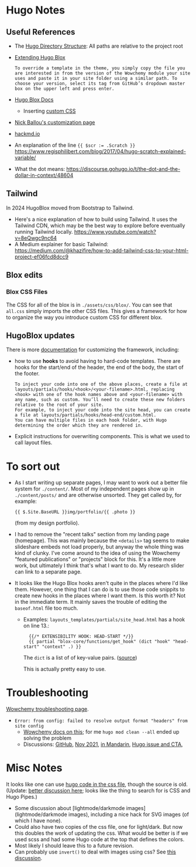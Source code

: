 # Hugo Notes

## Useful References

* The [Hugo Directory Structure](https://gohugo.io/getting-started/directory-structure/): All paths are relative to the project root

* [Extending Hugo Blox](https://docs.hugoblox.com/reference/extend/) 

  ```
  To override a template in the theme, you simply copy the file you are interested in from the version of the Wowchemy module your site uses and paste it in your site folder using a similar path. To choose your version, select its tag from GitHub’s dropdown master box on the upper left and press enter.
  ```

* [Hugo Blox Docs](https://docs.hugoblox.com)

  * Inserting [custom CSS](https://docs.hugoblox.com/reference/extend/#customize-style-css)

* [Nick Ballou's customization page](https://nickballou.com/blog/custom-wowchemy/#add-background-image-to-bottom-of-about-widget)

* [hackmd.io](https://hackmd.io/@noisyoscillator/hugo-academic-customizations)

* An explanation of the line `{{ $scr := .Scratch }}`  https://www.regisphilibert.com/blog/2017/04/hugo-scratch-explained-variable/

* What the dot means: https://discourse.gohugo.io/t/the-dot-and-the-dollar-in-context/48604

## Tailwind

In 2024 HugoBlox moved from Bootstrap to Tailwind. 

* Here's a nice explanation of how to build using Tailwind. It uses the Tailwind CDN, which may be the best way to explore before eventually running Tailwind locally. https://www.youtube.com/watch?v=8eQwgc9nc64
* A Medium explainer for basic Tailwind: https://medium.com/@khazifire/how-to-add-tailwind-css-to-your-html-project-ef06fcd8dcc9

## Blox edits

### Blox CSS Files

The CSS for all of the blox is in `./assets/css/blox/`. You can see that `all.css` simply imports the other CSS files. This gives a framework for how to organize the way you introduce custom CSS for different blox. 

## HugoBlox updates

There is more [documentation](https://docs.hugoblox.com/reference/extend/) for customizing the framework, including:  

* how to use **hooks** to avoid having to hard-code templates.  There are hooks for the start/end of the header, the end of the body, the start of the footer.

  ```
  To inject your code into one of the above places, create a file at layouts/partials/hooks/<hook>/<your-filename>.html, replacing <hook> with one of the hook names above and <your-filename> with any name, such as custom. You’ll need to create these new folders relative to the root of your site.
  For example, to inject your code into the site head, you can create a file at layouts/partials/hooks/head-end/custom.html.
  You can have multiple files in each hook folder, with Hugo determining the order which they are rendered in.
  ```

* Explicit instructions for overwriting components. This is what we used to call layout files. 

# To sort out

* As I start writing up separate pages, I may want to work out a better file system for `./content/`. Most of my independent pages show up in `./content/posts/` and are otherwise unsorted. They get called by, for example:

  ```
  {{ $.Site.BaseURL }}img/portfolio/{{ .photo }}
  ```

  (from my design portfolio). 

* I had to remove the "recent talks" section from my landing page (homepage). This was mainly because the `<details>` tag seems to make slideshare embeds not load properly, but anyway the whole thing was kind of clunky. I've come around to the idea of using the Wowchemy "featured publications" or "projects" block for this. It's a little more work, but ultimately I think that's what I want to do. My research slider can link to a separate page.  

* It looks like the Hugo Blox hooks aren't quite in the places where I'd like them. However, one thing that I can do is to use those code snippits to create new hooks in the places where I want them. Is this worth it? Not in the immediate term. It mainly saves the trouble of editing the `baseof.html` file too much.

  * Examples: `layouts_templates/partials/site_head.html` has a hook on line 13.:

    ```
      {{/* EXTENSIBILITY HOOK: HEAD-START */}}
      {{ partial "blox-core/functions/get_hook" (dict "hook" "head-start" "context" .) }}
    ```

    The `dict` is a list of of key-value pairs. ([source](https://gohugobrasil.netlify.app/functions/dict/))

    This is actually pretty easy to use. 

# Troubleshooting

[Wowchemy troubleshooting page](https://wowchemy.com/docs/hugo-tutorials/troubleshooting/).

* `Error: from config: failed to resolve output format "headers" from site config`
  * [Wowchemy docs on this](https://wowchemy.com/docs/hugo-tutorials/troubleshooting/#error-failed-to-resolve-output-format); for me `hugo mod clean --all` ended up solving the problem
  * Discussions: [GitHub](https://github.com/wowchemy/wowchemy-hugo-themes/discussions/2800), [Nov 2021](https://user.it.uu.se/~justin/Hugo/post/hugo_module_fail/), [in Mandarin](https://zenn.dev/meihei/articles/32bb275f71e938), [Hugo issue and CTA](https://github.com/gohugoio/hugo/issues/10208), 

# Misc Notes

It looks like one can use [hugo code in the css file](https://discourse.gohugo.io/t/how-to-use-hugo-template-variables-in-css/4464), though the source is old. (Update: [better discussion here](https://discourse.gohugo.io/t/trying-to-make-theme-colors-configurable-in-css-with-hugo-pipes-but-getting-a-css-syntax-error/26739); looks like the thing to search for is CSS and Hugo Pipes.)

* Some discussion about [lightmode/darkmode images](lightmode/darkmode images), including a nice hack for SVG images (of which I have none).
* Could also have two copies of the css file, one for light/dark. But now this doubles the work of updating the css. What would be better is if we used scss and had some Hugo code at the top that defines the colors. 
* Most likely I should leave this to a future revision. 
* Can probably use `invert()` to deal with images using css? See [this discussion](https://developer.mozilla.org/en-US/docs/Web/CSS/filter-function/invert). 